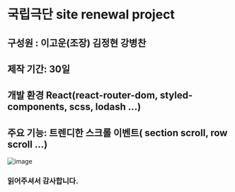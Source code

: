 # 국립극단 site renewal project

## 구성원 : 이고운(조장) 김정현 강병찬

## 제작 기간: 30일

## 개발 환경 React(react-router-dom, styled-components, scss, lodash ...)

## 주요 기능: 트렌디한 스크롤 이벤트( section scroll, row scroll ...)

![image](https://github.com/Kangbcgit/NationalTheaterCompanyRenewal/assets/93186451/9df76cc5-c4fc-49e3-92c3-8df4ce1e06db)

### 읽어주셔서 감사합니다.
 
